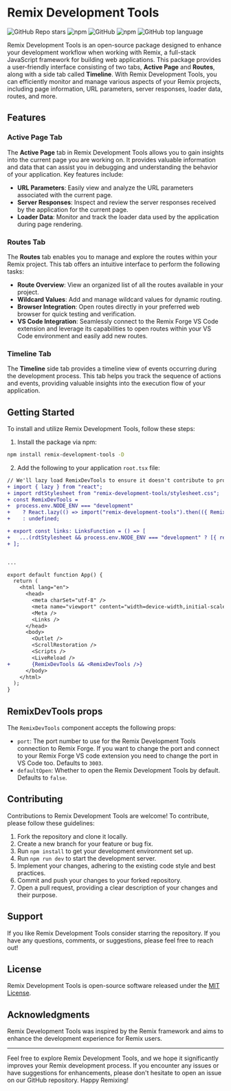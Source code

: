 # Remix Development Tools

![GitHub Repo stars](https://img.shields.io/github/stars/Code-Forge-Net/Remix-Dev-Tools?style=social)
![npm](https://img.shields.io/npm/v/remix-development-tools?style=plastic)
![GitHub](https://img.shields.io/github/license/Code-Forge-Net/Remix-Dev-Tools?style=plastic)
![npm](https://img.shields.io/npm/dy/remix-development-tools?style=plastic) 
![GitHub top language](https://img.shields.io/github/languages/top/Code-Forge-Net/Remix-Dev-Tools?style=plastic) 

Remix Development Tools is an open-source package designed to enhance your development workflow when working with Remix, a full-stack JavaScript framework for building web applications. This package provides a user-friendly interface consisting of two tabs, **Active Page** and **Routes**, along with a side tab called **Timeline**. With Remix Development Tools, you can efficiently monitor and manage various aspects of your Remix projects, including page information, URL parameters, server responses, loader data, routes, and more.

## Features

### Active Page Tab

The **Active Page** tab in Remix Development Tools allows you to gain insights into the current page you are working on. It provides valuable information and data that can assist you in debugging and understanding the behavior of your application. Key features include:

- **URL Parameters**: Easily view and analyze the URL parameters associated with the current page.
- **Server Responses**: Inspect and review the server responses received by the application for the current page.
- **Loader Data**: Monitor and track the loader data used by the application during page rendering.

### Routes Tab

The **Routes** tab enables you to manage and explore the routes within your Remix project. This tab offers an intuitive interface to perform the following tasks:

- **Route Overview**: View an organized list of all the routes available in your project.
- **Wildcard Values**: Add and manage wildcard values for dynamic routing.
- **Browser Integration**: Open routes directly in your preferred web browser for quick testing and verification.
- **VS Code Integration**: Seamlessly connect to the Remix Forge VS Code extension and leverage its capabilities to open routes within your VS Code environment and easily add new routes.

### Timeline Tab

The **Timeline** side tab provides a timeline view of events occurring during the development process. This tab helps you track the sequence of actions and events, providing valuable insights into the execution flow of your application.

## Getting Started

To install and utilize Remix Development Tools, follow these steps:

1. Install the package via npm:

```bash
npm install remix-development-tools -D
```

2. Add the following to your application `root.tsx` file:

```diff
// We'll lazy load RemixDevTools to ensure it doesn't contribute to production bundle size
+ import { lazy } from "react";
+ import rdtStylesheet from "remix-development-tools/stylesheet.css";
+ const RemixDevTools =
+  process.env.NODE_ENV === "development"
+    ? React.lazy(() => import("remix-development-tools").then(({ RemixDevTools }) => ({ default: RemixDevTools })))
+    : undefined;

+ export const links: LinksFunction = () => [
+   ...(rdtStylesheet && process.env.NODE_ENV === "development" ? [{ rel: "stylesheet", href: rdtStylesheet }] : []),
+ ];


...

export default function App() {
  return (
    <html lang="en">
      <head>
        <meta charSet="utf-8" />
        <meta name="viewport" content="width=device-width,initial-scale=1" />
        <Meta />
        <Links />
      </head>
      <body>
        <Outlet />
        <ScrollRestoration />
        <Scripts />
        <LiveReload />
+       {RemixDevTools && <RemixDevTools />}
      </body>
    </html>
  );
}
```

## RemixDevTools props

The `RemixDevTools` component accepts the following props:

- `port`: The port number to use for the Remix Development Tools connection to Remix Forge. If you want to change the port and connect to your Remix Forge VS code extension you need to change the port in VS Code too. Defaults to `3003`.
- `defaultOpen`: Whether to open the Remix Development Tools by default. Defaults to `false`.

## Contributing

Contributions to Remix Development Tools are welcome! To contribute, please follow these guidelines:

1. Fork the repository and clone it locally.
2. Create a new branch for your feature or bug fix.
3. Run `npm install` to get your development environment set up.
4. Run `npm run dev` to start the development server.
5. Implement your changes, adhering to the existing code style and best practices.
6. Commit and push your changes to your forked repository.
7. Open a pull request, providing a clear description of your changes and their purpose.

## Support

If you like Remix Development Tools consider starring the repository. If you have any questions, comments, or suggestions, please feel free to reach out!

## License

Remix Development Tools is open-source software released under the [MIT License](https://opensource.org/licenses/MIT).

## Acknowledgments

Remix Development Tools was inspired by the Remix framework and aims to enhance the development experience for Remix users.

---

Feel free to explore Remix Development Tools, and we hope it significantly improves your Remix development process. If you encounter any issues or have suggestions for enhancements, please don't hesitate to open an issue on our GitHub repository. Happy Remixing!
